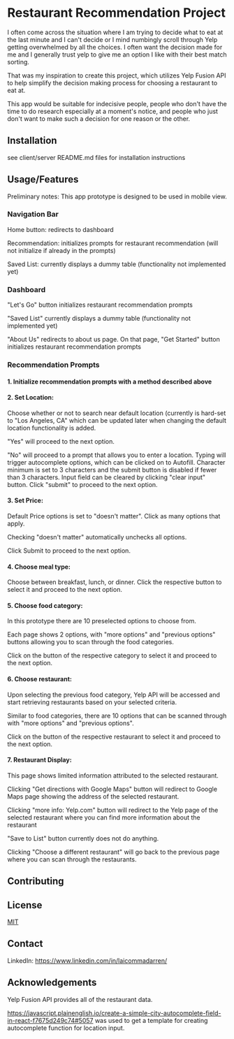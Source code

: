 # Restaurant Recommendation Project

I often come across the situation where I am trying to decide what to eat at the last minute and I can't decide or I mind numbingly scroll through Yelp getting overwhelmed by all the choices. I often want the decision made for me and I generally trust yelp to give me an option I like with their best match sorting. 

That was my inspiration to create this project, which utilizes Yelp Fusion API to help simplify the decision making process for choosing a restaurant to eat at.

This app would be suitable for indecisive people, people who don't have the time to do research especially at a moment's notice, and people who just don't want to make such a decision for one reason or the other.



## Installation

see client/server README.md files for installation instructions

## Usage/Features

Preliminary notes: This app prototype is designed to be used in mobile view.

### Navigation Bar

Home button: redirects to dashboard

Recommendation: initializes prompts for restaurant recommendation (will not initialize if already in the prompts)

Saved List: currently displays a dummy table (functionality not implemented yet)

### Dashboard

"Let's Go" button initializes restaurant recommendation prompts
 
"Saved List" currently displays a dummy table (functionality not implemented yet)

"About Us" redirects to about us page. On that page, "Get Started" button initializes restaurant recommendation prompts

### Recommendation Prompts

#### 1. Initialize recommendation prompts with a method described above

#### 2.  Set Location:
Choose whether or not to search near default location (currently is hard-set to "Los Angeles, CA" which can be updated later when changing the default location functionality is added. 

"Yes" will proceed to the next option. 

"No" will proceed to a prompt that allows you to enter a location. Typing will trigger autocomplete options, which can be clicked on to Autofill. Character minimum is set to 3 characters and the submit button is disabled if fewer than 3 characters. Input field can be cleared by clicking "clear input" button. Click "submit" to proceed to the next option.

#### 3. Set Price:
Default Price options is set to "doesn't matter". Click as many options that apply. 

Checking "doesn't matter" automatically unchecks all options.

Click Submit to proceed to the next option.

#### 4. Choose meal type:
Choose between breakfast, lunch, or dinner. Click the respective button to select it and proceed to the next option.

#### 5. Choose food category:
In this prototype there are 10 preselected options to choose from.

Each page shows 2 options, with "more options" and "previous options" buttons allowing you to scan through the food categories.

Click on the button of the respective category to select it and proceed to the next option. 

#### 6. Choose restaurant:
Upon selecting the previous food category, Yelp API will be accessed and start retrieving restaurants based on your selected criteria. 

Similar to food categories, there are 10 options that can be scanned through with "more options" and "previous options".

Click on the button of the respective restaurant to select it and proceed to the next option. 

#### 7. Restaurant Display:
This page shows limited information attributed to the selected restaurant.

Clicking "Get directions with Google Maps" button will redirect to Google Maps page showing the address of the selected restaurant.

Clicking "more info: Yelp.com" button will redirect to the Yelp page of the selected restaurant where you can find more information about the restaurant

"Save to List" button currently does not do anything.

Clicking "Choose a different restaurant" will go back to the previous page where you can scan through the restaurants.

## Contributing



## License

[MIT](https://choosealicense.com/licenses/mit/)
## Contact

LinkedIn:
https://www.linkedin.com/in/laicommadarren/

## Acknowledgements
Yelp Fusion API provides all of the restaurant data.

https://javascript.plainenglish.io/create-a-simple-city-autocomplete-field-in-react-f7675d249c74#5057 was used to get a template for creating autocomplete function for location input.



